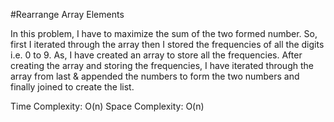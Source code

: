 #Rearrange Array Elements

In this problem, I have to maximize the sum of the two formed number. So, first I iterated through the array then I stored the frequencies of all the digits i.e. 0 to 9. As, I have created an array to store all the frequencies.
After creating the array and storing the frequencies, I have iterated through the array from last & appended the numbers to form the two numbers and finally joined to create the list.

Time Complexity: O(n)
Space Complexity: O(n)
